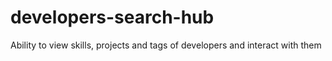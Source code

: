 # developers-search-hub
Ability to view skills, projects and tags of developers and interact with them
